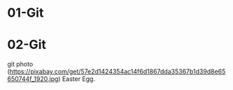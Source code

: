 # 01-Git

# 02-Git

git
photo (https://pixabay.com/get/57e2d1424354ac14f6d1867dda35367b1d39d8e65650744f_1920.jpg)
Easter Egg.
